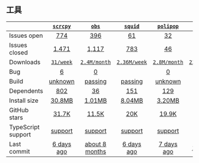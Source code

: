 ## 工具
|   | [`scrcpy`][b0] | [`obs`][r0] | [`squid`][n0] | [`polipop`][k0] | [`vconsole`][a0] |
|---|:---:|:---:|:----:|:----:|:----:|
| Issues open           | [774][IO1] | [396][IO2] | [61][IO3] | [32][IO4] | [23][IO5] |
| Issues closed         | [1,471][IC1] | [1,117][IC2] | [783][IC3] | [46][IC4] | [267][IC5] |
| Downloads             | [`31/week`][DL1] | [`2.4M/month`][DL2] | [`2.36M/week`][DL3] | [`2.8M/month`][DL4] | [`23.19K/week`][DL5] |
| Bug              | [6][bug1] | [0][bug2] |  | [0][bug4] | [0][bug5] |
| Build                 | [unknown][bd1] | [passing][bd2] | [passing][bd3] | [unknown][bd4] | [passing][bd5] |
| Dependents            | [802][dep1] | [36][dep2] | [151][dep3] | [129][dep4] | [381][dep5] |
| Install size          | [30.8MB][IS1] | [1.01MB][IS2] | [8.04MB][IS3] | [3.20MB][IS4] | [10.9MB][IS5] |
| GitHub stars          | [31.7K][stars1] | [11.5K][stars2] | [20K][stars3] | [19.9K][stars4] | [10.1K][stars5] |
| TypeScript support    | [support][TS1] | [support][TS2] | [support][TS3] | [support][TS4] | [support][TS5] |
| Last commit           | [6 days ago][commits1] | [about 8 months][commits2] | [6 days ago][commits3] | [7 days ago][commits4] | [1 day ago][commits5] |

[b0]: https://github.com/Genymobile/scrcpy
[r0]: https://github.com/obsproject/obs-studio
[n0]: https://github.com/squid-cache/squid
[k0]: https://github.com/jech/polipo
[a0]: https://github.com/Tencent/vConsole

[IO1]: https://github.com/Genymobile/scrcpy/issues
[IO2]: https://github.com/obsproject/obs-studio/issues
[IO3]: https://github.com/squid-cache/squid/pulls
[IO4]: https://github.com/jech/polipo/issues
[IO5]: https://github.com/Tencent/vConsole/issues
[IC1]: https://github.com/Genymobile/scrcpy/issues
[IC2]: https://github.com/obsproject/obs-studio/issues
[IC3]: https://github.com/squid-cache/squid/pulls
[IC4]: https://github.com/jech/polipo/issues
[IC5]: https://github.com/Tencent/vConsole/issues

[DL1]: https://www.npmjs.com/package/scrcpy
[DL2]: https://www.npmjs.com/package/rc-table
[DL3]: https://www.npmjs.com/package/cli-table
[DL4]: https://www.npmjs.com/package/react-table
[DL5]: https://www.npmjs.com/package/@ant-design/pro-table

[bd1]: https://travis-ci.org/github/videojs/video.js
[bd2]: https://travis-ci.org/github/DIYgod/DPlayer
[bd3]: https://travis-ci.org/github/sampotts/plyr
[bd4]: https://travis-ci.org/github/bilibili/flv.js
[bd5]: https://travis-ci.org/github/video-dev/hls.js

[bug1]: https://github.com/Genymobile/scrcpy/issues?q=is%3Aopen+is%3Aissue+label%3Abug
[bug2]: https://github.com/obsproject/obs-studio/issues?q=is%3Aopen+is%3Aissue+label%3A%22Bug+Fix%22
[bug4]: https://github.com/jech/polipo/issues
[bug5]: https://github.com/Tencent/vConsole/issues?q=is%3Aopen+is%3Aissue+label%3Abug

[dep1]: https://www.npmjs.com/package/scrcpy
[dep2]: https://www.npmjs.com/package/dplayer
[dep3]: https://www.npmjs.com/package/plyr
[dep4]: https://www.npmjs.com/package/flv.js
[dep5]: https://www.npmjs.com/package/hls.js

[IS1]: https://packagephobia.com/result?p=video.js
[IS2]: https://packagephobia.com/result?p=dplayer
[IS3]: https://packagephobia.com/result?p=plyr
[IS4]: https://packagephobia.com/result?p=flv.js
[IS5]: https://packagephobia.com/result?p=hls.js

[stars1]: https://github.com/videojs/video.js/stargazers
[stars2]: https://github.com/DIYgod/DPlayer/stargazers
[stars3]: https://github.com/sampotts/plyr/stargazers
[stars4]: https://github.com/bilibili/flv.js/stargazers
[stars5]: https://github.com/video-dev/hls.js/stargazers

[TS1]: https://www.npmjs.com/package/@types/video.js
[TS2]: https://www.npmjs.com/package/@types/dplayer
[TS3]: https://github.com/sampotts/plyr/search?l=TypeScript
[TS4]: https://github.com/bilibili/flv.js/search?l=typescript
[TS5]: https://github.com/video-dev/hls.js/search?l=typescript

[commits1]: https://github.com/videojs/video.js/commits
[commits2]: https://github.com/DIYgod/DPlayer/commits
[commits3]: https://github.com/sampotts/plyr/commits
[commits4]: https://github.com/bilibili/flv.js/commits
[commits5]: https://github.com/video-dev/hls.js/commits